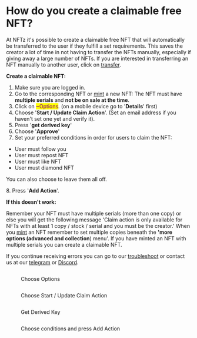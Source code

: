 # How do you create a claimable free NFT?

At NFTz it's possible to create a claimable free NFT that will automatically be transferred to the user if they fulfill a set requirements. This saves the creator a lot of time in not having to transfer the NFTs manually, especially if giving away a large number of NFTs. If you are interested in transferring an NFT manually to another user, click on [transfer](how-to-transfer-an-nft.md).&#x20;

**Create a claimable NFT:**&#x20;

1. Make sure you are logged in.
2. Go to the corresponding NFT or [mint](how-do-you-mint-sell-an-nft.md) a new NFT: The NFT must have **multiple serials** and **not be on sale at the time**.
3. Click on <mark style="color:purple;">\~Options</mark>. (on a mobile device go to '**Details**' first)
4. Choose '**Start / Update Claim Action**'. (Set an email address if you haven't set one yet and verify it).
5. Press '**get derived key**'
6. Choose '**Approve**'
7. Set your preferred conditions in order for users to claim the NFT:

* User must follow you
* User must repost NFT
* User must like NFT
* User must diamond NFT

You can also choose to leave them all off.

8\. Press '**Add Action**'.



**If this doesn't work:**

Remember your NFT must have multiple serials (more than one copy) or else you will get the following message 'Claim action is only available for NFTs with at least 1 copy / stock / serial and you must be the creator.'  When you [mint](how-do-you-mint-sell-an-nft.md) an NFT remember to set multiple copies beneath the **'more options (advanced and collection**) menu'. If you have minted an NFT with multiple serials you can create a claimable NFT.&#x20;

If you continue receiving errors you can go to our [troubleshoot](../../troubleshoot/troubleshoot.md) or contact us at our [telegram](https://t.me/+qdNeX8CYB\_swZTQx) or [Discord](https://discord.gg/jQ34WMMZce).&#x20;

<figure><img src="../../.gitbook/assets/Screenshot_20221110-143056_Chrome.jpg" alt=""><figcaption><p>Choose Options</p></figcaption></figure>

<figure><img src="../../.gitbook/assets/Screenshot_20221110-142115_Chrome.jpg" alt=""><figcaption><p>Choose Start / Update Claim Action</p></figcaption></figure>

<figure><img src="../../.gitbook/assets/Screenshot_20221110-142335_Chrome.jpg" alt=""><figcaption><p>Get Derived Key</p></figcaption></figure>

<figure><img src="../../.gitbook/assets/Screenshot_20221110-142514_Chrome.jpg" alt=""><figcaption><p>Choose conditions and press Add Action</p></figcaption></figure>

<figure><img src="../../.gitbook/assets/Screenshot_20221110-142610_Chrome.jpg" alt=""><figcaption></figcaption></figure>
